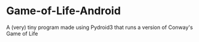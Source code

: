 # Game-of-Life-Android
A (very) tiny program made using Pydroid3 that runs a version of Conway's Game of Life
